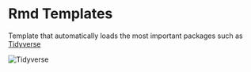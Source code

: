 # Rmd Templates

Template that automatically loads the most important packages such as [Tidyverse](https://www.tidyverse.org/)


![Tidyverse](https://user-images.githubusercontent.com/100792547/233738462-c0017bcf-2d49-48b2-b582-6ded898ac929.png)
